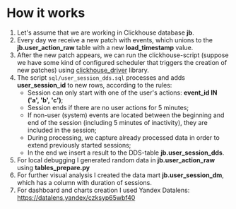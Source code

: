 # How it works

1. Let's assume that we are working in Clickhouse database __jb__.
2. Every day we receive a new patch with events, which unions to the __jb.user_action_raw__ table with a new __load_timestamp__ value.
3. After the new patch appears, we can run the clickhouse-script (suppose we have some kind of configured scheduler that triggers the creation of new patches) using [clickhouse_driver](https://clickhouse-driver.readthedocs.io/en/latest/) library.
4. The script `sql/user_session_dds.sql` processes and adds __user_session_id__ to new rows, according to the rules:
    - Session can only start with one of the user's actions: __event_id IN ('a', 'b', 'c')__;
    - Session ends if there are no user actions for 5 minutes;
    - If non-user (system) events are located between the beginning and end of the session (including 5 minutes of inactivity), they are included in the session;
    - During processing, we capture already processed data in order to extend previously started sessions;
    - In the end we insert a result to the DDS-table __jb.user_session_dds__.
5. For local debugging I generated random data in __jb.user_action_raw__ using __tables_prepare.py__
6. For further visual analysis I created the data mart __jb.user_session_dm__, which has a column with duration of sessions.
7. For dashboard and charts creation I used Yandex Datalens: https://datalens.yandex/czksyp65wbf40